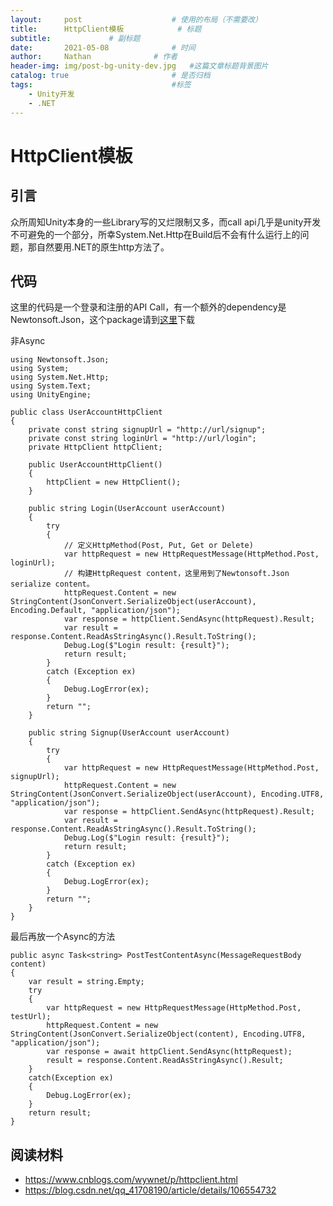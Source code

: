 ```yaml
---
layout:     post   				    # 使用的布局（不需要改）
title:      HttpClient模板		   	# 标题 
subtitle:             # 副标题
date:       2021-05-08 				# 时间
author:     Nathan 				# 作者
header-img: img/post-bg-unity-dev.jpg 	#这篇文章标题背景图片
catalog: true 						# 是否归档
tags:								#标签
    - Unity开发
    - .NET
---
```


# HttpClient模板

## 引言

众所周知Unity本身的一些Library写的又烂限制又多，而call api几乎是unity开发不可避免的一个部分，所幸System.Net.Http在Build后不会有什么运行上的问题，那自然要用.NET的原生http方法了。

## 代码

这里的代码是一个登录和注册的API Call，有一个额外的dependency是Newtonsoft.Json，这个package请到[这里]("https://assetstore.unity.com/packages/tools/input-management/json-net-for-unity-11347?locale=zh-CN")下载

非Async
```
using Newtonsoft.Json;
using System;
using System.Net.Http;
using System.Text;
using UnityEngine;

public class UserAccountHttpClient
{
    private const string signupUrl = "http://url/signup";
    private const string loginUrl = "http://url/login";
    private HttpClient httpClient;

    public UserAccountHttpClient()
    {
        httpClient = new HttpClient();
    }

    public string Login(UserAccount userAccount)
    {
        try
        {
            // 定义HttpMethod(Post, Put, Get or Delete)
            var httpRequest = new HttpRequestMessage(HttpMethod.Post, loginUrl);
            // 构建HttpRequest content，这里用到了Newtonsoft.Json serialize content。 
            httpRequest.Content = new StringContent(JsonConvert.SerializeObject(userAccount), Encoding.Default, "application/json");
            var response = httpClient.SendAsync(httpRequest).Result;
            var result = response.Content.ReadAsStringAsync().Result.ToString();
            Debug.Log($"Login result: {result}");
            return result;
        }
        catch (Exception ex)
        {
            Debug.LogError(ex);
        }
        return "";
    }

    public string Signup(UserAccount userAccount)
    {
        try
        {
            var httpRequest = new HttpRequestMessage(HttpMethod.Post, signupUrl);
            httpRequest.Content = new StringContent(JsonConvert.SerializeObject(userAccount), Encoding.UTF8, "application/json");
            var response = httpClient.SendAsync(httpRequest).Result;
            var result = response.Content.ReadAsStringAsync().Result.ToString();
            Debug.Log($"Login result: {result}");
            return result;
        }
        catch (Exception ex)
        {
            Debug.LogError(ex);
        }
        return "";
    }
}
```

最后再放一个Async的方法
```
public async Task<string> PostTestContentAsync(MessageRequestBody content)
{
    var result = string.Empty;
    try
    {
        var httpRequest = new HttpRequestMessage(HttpMethod.Post, testUrl);
        httpRequest.Content = new StringContent(JsonConvert.SerializeObject(content), Encoding.UTF8, "application/json");
        var response = await httpClient.SendAsync(httpRequest);
        result = response.Content.ReadAsStringAsync().Result;
    }
    catch(Exception ex)
    {
        Debug.LogError(ex);
    }
    return result;
}
```

## 阅读材料
- https://www.cnblogs.com/wywnet/p/httpclient.html
- https://blog.csdn.net/qq_41708190/article/details/106554732